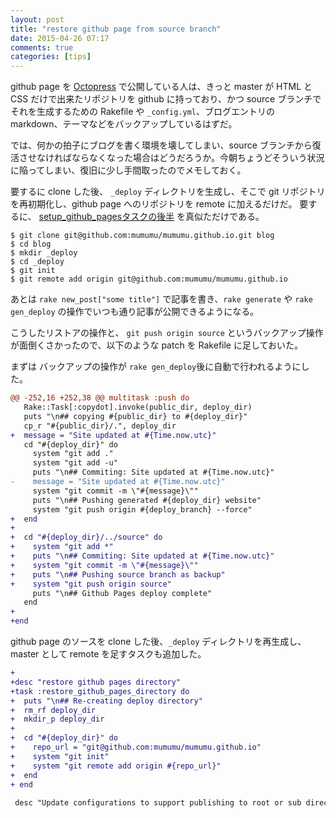 ```yaml
---
layout: post
title: "restore github page from source branch"
date: 2015-04-26 07:17
comments: true
categories: [tips]
---
```

github page を [Octopress](http://octopress.org/) で公開している人は、きっと master が HTML と CSS だけで出来たリポジトリを github に持っており、かつ source ブランチでそれを生成するための Rakefile や `_config.yml`、ブログエントリの markdown、テーマなどをバックアップしているはずだ。

では、何かの拍子にブログを書く環境を壊してしまい、source ブランチから復活させなければならなくなった場合はどうだろうか。今朝ちょうどそういう状況に陥ってしまい、復旧に少し手間取ったのでメモしておく。

要するに clone した後、 `_deploy` ディレクトリを生成し、そこで git リポジトリを再初期化し、github page へのリポジトリを remote に加えるだけだ。 要するに、 [setup_github_pagesタスクの後半](https://github.com/imathis/octopress/blob/5080107cb9e4c7bad8feb719f7e57c1da3b20c65/Rakefile#L352) を真似ただけである。

```
$ git clone git@github.com:mumumu/mumumu.github.io.git blog
$ cd blog
$ mkdir _deploy
$ cd _deploy
$ git init
$ git remote add origin git@github.com:mumumu/mumumu.github.io
```

あとは `rake new_post["some title"]` で記事を書き、`rake generate` や `rake gen_deploy` の操作でいつも通り記事が公開できるようになる。

こうしたリストアの操作と、 `git push origin source` というバックアップ操作が面倒くさかったので、以下のような patch を Rakefile に足しておいた。

まずは バックアップの操作が `rake gen_deploy`後に自動で行われるようにした。

```diff
@@ -252,16 +252,38 @@ multitask :push do
   Rake::Task[:copydot].invoke(public_dir, deploy_dir)
   puts "\n## copying #{public_dir} to #{deploy_dir}"
   cp_r "#{public_dir}/.", deploy_dir
+  message = "Site updated at #{Time.now.utc}"
   cd "#{deploy_dir}" do
     system "git add ."
     system "git add -u"
     puts "\n## Commiting: Site updated at #{Time.now.utc}"
-    message = "Site updated at #{Time.now.utc}"
     system "git commit -m \"#{message}\""
     puts "\n## Pushing generated #{deploy_dir} website"
     system "git push origin #{deploy_branch} --force"
+  end
+
+  cd "#{deploy_dir}/../source" do
+    system "git add *"
+    puts "\n## Commiting: Site updated at #{Time.now.utc}"
+    system "git commit -m \"#{message}\""
+    puts "\n## Pushing source branch as backup"
+    system "git push origin source"
     puts "\n## Github Pages deploy complete"
   end
+
+end
```

github page のソースを clone した後、`_deploy` ディレクトリを再生成し、master として remote を足すタスクも追加した。

```diff
+
+desc "restore github pages directory"
+task :restore_github_pages_directory do
+  puts "\n## Re-creating deploy directory"
+  rm_rf deploy_dir
+  mkdir_p deploy_dir
+
+  cd "#{deploy_dir}" do
+    repo_url = "git@github.com:mumumu/mumumu.github.io"
+    system "git init"
+    system "git remote add origin #{repo_url}"
+  end
+ end
 
 desc "Update configurations to support publishing to root or sub directory"
```
